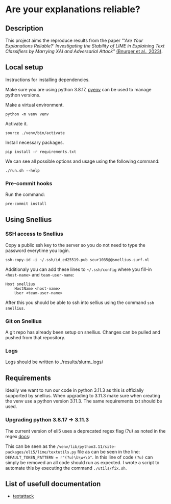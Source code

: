 # Are your explanations reliable?

## Description
This project aims the reproduce results from the paper *"'Are Your Explanations Reliable?'
Investigating the Stability of LIME in Explaining Text Classifiers by Marrying
XAI and Adversarial Attack"* [(Bnurger et al., 2023)](https://arxiv.org/pdf/2305.12351.pdf).

## Local setup
Instructions for installing dependencies.

Make sure you are using python 3.8.17, [pyenv](https://github.com/pyenv/pyenv) can be used to manage python versions.

Make a virtual environment.
```
python -m venv venv
```

Activate it.
```
source ./venv/bin/activate
```

Install necessary packages.
```
pip install -r requirements.txt
```

We can see all possible options and usage using the following command:
```
./run.sh --help
```

### Pre-commit hooks
Run the command:
```
pre-commit install
```

## Using Snellius

### SSH access to Snellius
Copy a public ssh key to the server so you do not need to type the password
everytime you login.
```
ssh-copy-id -i ~/.ssh/id_ed25519.pub scur1035@@snellius.surf.nl
```

Additionaly you can add these lines to `~/.ssh/config` where you fill-in `<host-name>` and `team-user-name`:
```
Host snellius
    HostName <host-name>
    User <team-user-name>
```

After this you should be able to ssh into sellius using the command `ssh snellius`.

### Git on Snellius
A git repo has already been setup on snellius. Changes can be pulled and pushed
from that repository.

### Logs
Logs should be written to ./results/slurm_logs/

## Requirements
Ideally we want to run our code in python 3.11.3 as this is officially supported
by snellius. When upgrading to 3.11.3 make sure when creating the venv use a python
version 3.11.3. The same requirements.txt should be used.

### Upgrading python 3.8.17 -> 3.11.3
The current version of eli5 uses a deprecated regex flag (?u) as noted in the
regex [docs](https://docs.python.org/3/library/re.html?highlight=re%20global%20flag#flags):

This can be seen as the `/venv/lib/python3.11/site-packages/eli5/lime/textutils.py` file
as can be seen in the line: `DEFAULT_TOKEN_PATTERN = r"(?u)\b\w+\b"`. In this line of code
`(?u)` can simply be removed an all code should run as expected. I wrote a script to automate
this by executing the command `./utils/fix.sh`.

## List of usefull documentation
- [textattack](https://textattack.readthedocs.io/en/latest/0_get_started/basic-Intro.html)
